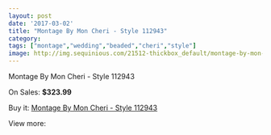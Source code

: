 ```yaml
---
layout: post
date: '2017-03-02'
title: "Montage By Mon Cheri - Style 112943"
category: 
tags: ["montage","wedding","beaded","cheri","style"]
image: http://img.sequinious.com/21512-thickbox_default/montage-by-mon-cheri-style-112943.jpg
---
```

Montage By Mon Cheri - Style 112943

On Sales: **$323.99**
<a href="https://www.sequinious.com/9652-montage-by-mon-cheri-style-112943.html"><amp-img layout="responsive" width="600" height="600" src="//img.sequinious.com/21512-thickbox_default/montage-by-mon-cheri-style-112943.jpg" alt="Montage By Mon Cheri - Style 112943 0" /></a>
<a href="https://www.sequinious.com/9652-montage-by-mon-cheri-style-112943.html"><amp-img layout="responsive" width="600" height="600" src="//img.sequinious.com/21513-thickbox_default/montage-by-mon-cheri-style-112943.jpg" alt="Montage By Mon Cheri - Style 112943 1" /></a>

Buy it: [Montage By Mon Cheri - Style 112943](https://www.sequinious.com/9652-montage-by-mon-cheri-style-112943.html "Montage By Mon Cheri - Style 112943")

View more: [](https://www.sequinious.com/- "")